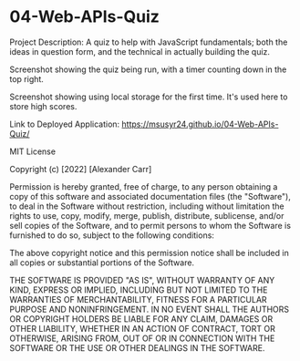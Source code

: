 # 04-Web-APIs-Quiz

Project Description: A quiz to help with JavaScript fundamentals; both the ideas in question form, and the technical in actually building the quiz.

Screenshot showing the quiz being run, with a timer counting down in the top right.

Screenshot showing using local storage for the first time. It's used here to store high scores.

Link to Deployed Application:
https://msusyr24.github.io/04-Web-APIs-Quiz/


MIT License

Copyright (c) [2022] [Alexander Carr]

Permission is hereby granted, free of charge, to any person obtaining a copy
of this software and associated documentation files (the "Software"), to deal
in the Software without restriction, including without limitation the rights
to use, copy, modify, merge, publish, distribute, sublicense, and/or sell
copies of the Software, and to permit persons to whom the Software is
furnished to do so, subject to the following conditions:

The above copyright notice and this permission notice shall be included in all
copies or substantial portions of the Software.

THE SOFTWARE IS PROVIDED "AS IS", WITHOUT WARRANTY OF ANY KIND, EXPRESS OR
IMPLIED, INCLUDING BUT NOT LIMITED TO THE WARRANTIES OF MERCHANTABILITY,
FITNESS FOR A PARTICULAR PURPOSE AND NONINFRINGEMENT. IN NO EVENT SHALL THE
AUTHORS OR COPYRIGHT HOLDERS BE LIABLE FOR ANY CLAIM, DAMAGES OR OTHER
LIABILITY, WHETHER IN AN ACTION OF CONTRACT, TORT OR OTHERWISE, ARISING FROM,
OUT OF OR IN CONNECTION WITH THE SOFTWARE OR THE USE OR OTHER DEALINGS IN THE
SOFTWARE.